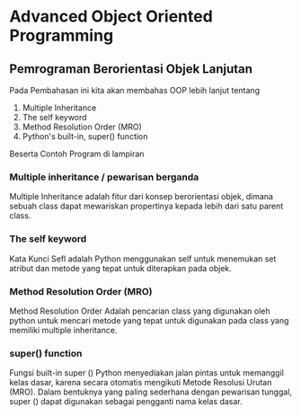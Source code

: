# Advanced Object Oriented Programming
## Pemrograman Berorientasi Objek Lanjutan

Pada Pembahasan ini kita akan membahas OOP lebih lanjut tentang

1. Multiple Inheritance
2. The self keyword
3. Method Resolution Order (MRO)
4. Python's built-in, super() function

Beserta Contoh Program di lampiran

### Multiple inheritance / pewarisan berganda

Multiple Inheritance adalah fitur dari konsep berorientasi objek,
dimana sebuah class dapat mewariskan propertinya kepada lebih dari satu parent class.

### The self keyword

Kata Kunci Sefl adalah Python menggunakan self untuk menemukan set atribut dan metode yang tepat untuk diterapkan pada objek.

### Method Resolution Order (MRO)

Method Resolution Order Adalah pencarian class yang digunakan oleh python
untuk mencari metode yang tepat untuk digunakan pada class yang memiliki
multiple inheritance.

### super() function


Fungsi built-in super () Python menyediakan jalan pintas untuk memanggil kelas dasar, 
karena secara otomatis mengikuti Metode Resolusi Urutan (MRO).
Dalam bentuknya yang paling sederhana dengan pewarisan tunggal, 
super () dapat digunakan sebagai pengganti nama kelas dasar.


